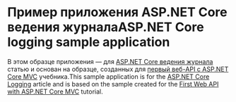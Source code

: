 # <a name="aspnet-core-logging-sample-application"></a><span data-ttu-id="f9d86-101">Пример приложения ASP.NET Core ведения журнала</span><span class="sxs-lookup"><span data-stu-id="f9d86-101">ASP.NET Core logging sample application</span></span>

<span data-ttu-id="f9d86-102">В этом образце приложения — для [ASP.NET Core ведения журнала](https://docs.microsoft.com/aspnet/core/fundamentals/logging) статью и основан на образце, созданных для [первый веб-API с ASP.NET Core MVC](https://docs.microsoft.com/aspnet/core/tutorials/first-web-api) учебника.</span><span class="sxs-lookup"><span data-stu-id="f9d86-102">This sample application is for the [ASP.NET Core Logging](https://docs.microsoft.com/aspnet/core/fundamentals/logging) article and is based on the sample created for the [First Web API with ASP.NET Core MVC](https://docs.microsoft.com/aspnet/core/tutorials/first-web-api) tutorial.</span></span>